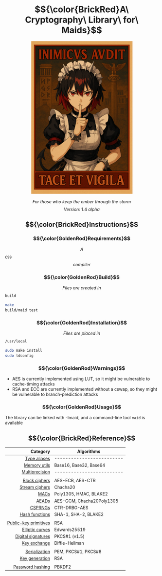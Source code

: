 <div align="center">
    <h1>$${\color{BrickRed}A\ Cryptography\ Library\ for\ Maids}$$</h1>
    <img src="poster.png" width="333">
</div>

$${For\ those\ who\ keep\ the\ ember\ through\ the\ storm}$$
$${Version:\ 1.4\ alpha}$$

## $${\color{BrickRed}Instructions}$$
### $${\color{GoldenRod}Requirements}$$
$${A}$$ `C99` $${compiler}$$

### $${\color{GoldenRod}Build}$$
$${Files\ are\ created\ in}$$ `build`
```sh
make
build/maid test
```

### $${\color{GoldenRod}Installation}$$
$${Files\ are\ placed\ in}$$ `/usr/local`
```sh
sudo make install
sudo ldconfig
```

### $${\color{GoldenRod}Warnings}$$
- AES is currently implemented using LUT, so it might be
vulnerable to cache-timing attacks
- RSA and ECC are currently implemented without a cswap, so they might be
vulnerable to branch-prediction attacks

### $${\color{GoldenRod}Usage}$$
The library can be linked with -lmaid, and a command-line tool `maid` is
available

## $${\color{BrickRed}Reference}$$
| Category                             | Algorithms                |
| ------------------------------------:|---------------------------|
| [Type aliases](docs/types.md)        | ------------------------- |
| [Memory utils](docs/mem.md)          | Base16, Base32, Base64    |
| [Multiprecision](docs/mp.md)         | ------------------------- |
|                                      |                           |
| [Block ciphers](docs/block.md)       | AES-ECB, AES-CTR          |
| [Stream ciphers](docs/stream.md)     | Chacha20                  |
| [MACs](docs/mac.md)                  | Poly1305, HMAC, BLAKE2    |
| [AEADs](docs/aead.md)                | AES-GCM, Chacha20Poly1305 |
| [CSPRNGs](docs/rng.md)               | CTR-DRBG-AES              |
| [Hash functions](docs/hash.md)       | SHA-1, SHA-2, BLAKE2      |
|                                      |                           |
| [Public-key primitives](docs/pub.md) | RSA                       |
| [Elliptic curves](docs/ecc.md)       | Edwards25519              |
| [Digital signatures](docs/sign.md)   | PKCS#1 (v1.5)             |
| [Key exchange](docs/kex.md)          | Diffie-Hellman            |
|                                      |                           |
| [Serialization](docs/serial.md)      | PEM, PKCS#1, PKCS#8       |
| [Key generation](docs/keygen.md)     | RSA                       |
|                                      |                           |
| [Password hashing](docs/pass.md)     | PBKDF2                    |
